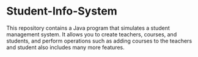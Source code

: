 # Student-Info-System
This repository contains a Java program that simulates a student management system. It allows you to create teachers, courses, and students, and perform operations such as adding courses to the teachers and student also includes many more features.

